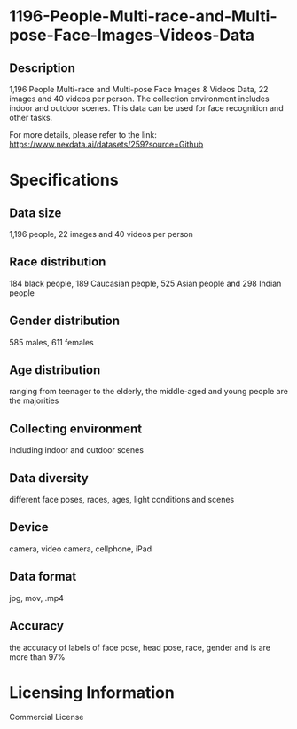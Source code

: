 # 1196-People-Multi-race-and-Multi-pose-Face-Images-Videos-Data

## Description
1,196 People Multi-race and Multi-pose Face Images & Videos Data, 22 images and 40 videos per person. The collection environment includes indoor and outdoor scenes. This data can be used for face recognition and other tasks.

For more details, please refer to the link: https://www.nexdata.ai/datasets/259?source=Github


# Specifications
## Data size
1,196 people, 22 images and 40 videos per person
## Race distribution
184 black people, 189 Caucasian people, 525 Asian people and 298 Indian people
## Gender distribution
585 males, 611 females
## Age distribution
ranging from teenager to the elderly, the middle-aged and young people are the majorities
## Collecting environment
including indoor and outdoor scenes
## Data diversity
different face poses, races, ages, light conditions and scenes
## Device
camera, video camera, cellphone, iPad
## Data format
jpg, mov, .mp4
## Accuracy
the accuracy of labels of face pose, head pose, race, gender and is are more than 97%
# Licensing Information
Commercial License
